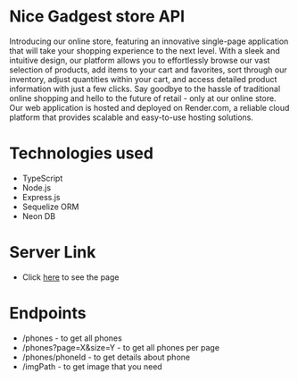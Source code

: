 # Nice Gadgest store API

Introducing our online store, featuring an innovative single-page application that will take your shopping experience to the next level. With a sleek and intuitive design, our platform allows you to effortlessly browse our vast selection of products, add items to your cart and favorites, sort through our inventory, adjust quantities within your cart, and access detailed product information with just a few clicks.
Say goodbye to the hassle of traditional online shopping and hello to the future of retail - only at our online store.
Our web application is hosted and deployed on Render.com, a reliable cloud platform that provides scalable and easy-to-use hosting solutions.

# Technologies used

- TypeScript
- Node.js
- Express.js
- Sequelize ORM
- Neon DB

# Server Link

- Click [here](https://api-gwis.onrender.com) to see the page

# Endpoints

- /phones - to get all phones
- /phones?page=X&size=Y - to get all phones per page
- /phones/phoneId - to get details about phone
- /imgPath - to get image that you need
